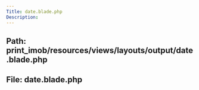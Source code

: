 ```yaml
---
Title: date.blade.php
Description:
---
```


## Path: print_imob/resources/views/layouts/output/date.blade.php
## File: date.blade.php
